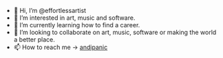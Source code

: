 - 👋 Hi, I’m @effortlessartist
- 👀 I’m interested in art, music and software.
- 🌱 I’m currently learning how to find a career.
- 💞️ I’m looking to collaborate on art, music, software or making the world a better place.
- 📫 How to reach me -> [andipanic](https://github.com/andipanic)

<!---
effortlessartist/effortlessartist is a ✨ special ✨ repository because its `README.md` (this file) appears on your GitHub profile.
You can click the Preview link to take a look at your changes.
--->

